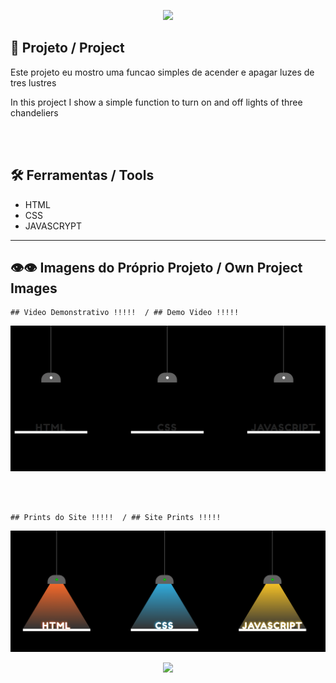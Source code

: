 <p align="center">
    <img width="300" heigtht="300" src="https://github.com/DevFernandoCruz/Pagina_Zezinho_Pedras/blob/main/Zezinho%20Pedras/images/logo%C2%B2%20preto.png"/>  
</p>

## 📕 Projeto / Project

<p>Este projeto eu mostro uma funcao simples de acender e apagar luzes de tres lustres </p>

<p>In this project I show a simple function to turn on and off lights of three chandeliers</p>

<br></br>
## 🛠️ Ferramentas / Tools

- HTML
- CSS
- JAVASCRYPT

_________________


  ## 👁️👁️ Imagens do Próprio Projeto / Own Project Images

<p align="center">

    ## Video Demonstrativo !!!!!  / ## Demo Video !!!!!
    
</p>

<p align="center">
    <img width="600" heigtht="600" src="https://github.com/DevFernandoCruz/Lampadas_acesas/blob/main/Lampadas/Readme/gif.gif"/>  
</p>

<br></br>

<p align="center">

    ## Prints do Site !!!!!  / ## Site Prints !!!!!
    
</p>

<p align="center">
    <img width="600" heigtht="600" src="https://github.com/DevFernandoCruz/Lampadas_acesas/blob/main/Lampadas/Readme/mostriario.png"/>  
</p>
<p align="center">
    <img width="600" heigtht="600" src="https://github.com/DevFernandoCruz/Lampadas_acesas/blob/main/Lampadas/Readme/mostriario1.png"/>  
</p>

